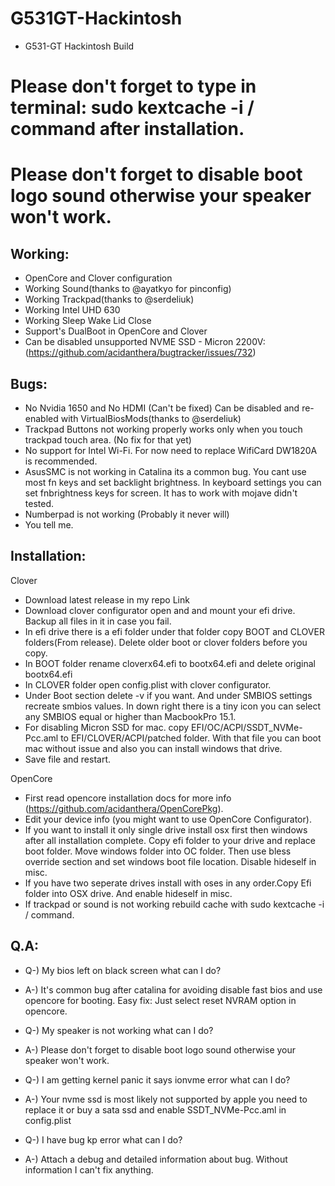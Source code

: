 # G531GT-Hackintosh
- G531-GT Hackintosh Build
# Please don't forget to type in terminal: sudo kextcache -i / command after installation. 
# Please don't forget to disable boot logo sound otherwise your speaker won't work.
## Working:
- OpenCore and Clover configuration
- Working Sound(thanks to @ayatkyo for pinconfig)
- Working Trackpad(thanks to @serdeliuk)
- Working Intel UHD 630
- Working Sleep Wake Lid Close
- Support's DualBoot in OpenCore and Clover
- Can be disabled unsupported NVME SSD - Micron 2200V:(https://github.com/acidanthera/bugtracker/issues/732)

## Bugs:
- No Nvidia 1650 and No HDMI (Can't be fixed) Can be disabled and re-enabled with VirtualBiosMods(thanks to @serdeliuk)
- Trackpad Buttons not working properly works only when you touch trackpad touch area. (No fix for that yet)
- No support for Intel Wi-Fi. For now need to replace WifiCard DW1820A is recommended.
- AsusSMC is not working in Catalina its a common bug. You cant use most fn keys and set backlight brightness. In keyboard
settings you can set fnbrightness keys for screen. It has to work with mojave didn't tested.
- Numberpad is not working (Probably it never will)
- You tell me.

## Installation:
Clover
- Download latest release in my repo Link
- Download clover configurator open and and mount your efi drive. Backup all files in it in case you fail.
- In efi drive there is a efi folder under that folder copy BOOT and CLOVER folders(From release). Delete older boot or clover folders before you copy.
- In BOOT folder rename cloverx64.efi to bootx64.efi and delete original bootx64.efi
- In CLOVER folder open config.plist with clover configurator.
- Under Boot section delete -v if you want. And under SMBIOS settings recreate smbios values. In down right there is a tiny icon you can select any SMBIOS equal or higher than MacbookPro 15.1.
- For disabling Micron SSD for mac. copy EFI/OC/ACPI/SSDT_NVMe-Pcc.aml to EFI/CLOVER/ACPI/patched folder. With that file you can boot mac without issue and also you can install windows that drive.
- Save file and restart.


OpenCore
- First read opencore installation docs for more info (https://github.com/acidanthera/OpenCorePkg). 
- Edit your device info (you might want to use OpenCore Configurator).
- If you want to install it only single drive install osx first then windows after all installation complete.
Copy efi folder to your drive and replace boot folder. Move windows folder into OC folder. Then use bless override
section and set windows boot file location. Disable hideself in misc.
- If you have two seperate drives install with oses in any order.Copy Efi folder into OSX drive. And enable hideself in misc.
- If trackpad or sound is not working rebuild cache with  sudo kextcache -i / command.

## Q.A:
- Q-) My bios left on black screen what can I do? 
- A-) It's common bug after catalina for avoiding disable fast bios and use opencore for booting. 
Easy fix: Just select reset NVRAM option in opencore.

- Q-) My speaker is not working  what can I do? 
- A-) Please don't forget to disable boot logo sound otherwise your speaker won't work.

- Q-) I am getting kernel panic it says ionvme error what can I do?
- A-) Your nvme ssd is most likely not supported by apple you need to replace it or buy a sata ssd and enable SSDT_NVMe-Pcc.aml in config.plist

- Q-) I have bug kp error what can I do? 
- A-) Attach a debug and detailed information about bug. Without information I can't fix
anything.



